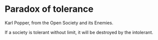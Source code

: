# Paradox of tolerance

Karl Popper, from the Open Society and its Enemies.

If a society is tolerant without limit, it will be destroyed by the intolerant.